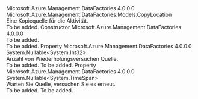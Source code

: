 <Type Name="CopySource" FullName="Microsoft.Azure.Management.DataFactories.Models.CopySource">
  <TypeSignature Language="C#" Value="public abstract class CopySource : Microsoft.Azure.Management.DataFactories.Models.CopyLocation" />
  <TypeSignature Language="ILAsm" Value=".class public auto ansi abstract beforefieldinit CopySource extends Microsoft.Azure.Management.DataFactories.Models.CopyLocation" />
  <TypeSignature Language="DocId" Value="T:Microsoft.Azure.Management.DataFactories.Models.CopySource" />
  <TypeSignature Language="VB.NET" Value="Public MustInherit Class CopySource&#xA;Inherits CopyLocation" />
  <TypeSignature Language="F#" Value="type CopySource = class&#xA;    inherit CopyLocation" />
  <AssemblyInfo>
    <AssemblyName>Microsoft.Azure.Management.DataFactories</AssemblyName>
    <AssemblyVersion>4.0.0.0</AssemblyVersion>
  </AssemblyInfo>
  <Base>
    <BaseTypeName>Microsoft.Azure.Management.DataFactories.Models.CopyLocation</BaseTypeName>
  </Base>
  <Interfaces />
  <Docs>
    <summary>
            Eine Kopiequelle für die Aktivität.
            </summary>
    <remarks>To be added.</remarks>
  </Docs>
  <Members>
    <Member MemberName=".ctor">
      <MemberSignature Language="C#" Value="protected CopySource ();" />
      <MemberSignature Language="ILAsm" Value=".method familyhidebysig specialname rtspecialname instance void .ctor() cil managed" />
      <MemberSignature Language="DocId" Value="M:Microsoft.Azure.Management.DataFactories.Models.CopySource.#ctor" />
      <MemberSignature Language="VB.NET" Value="Protected Sub New ()" />
      <MemberType>Constructor</MemberType>
      <AssemblyInfo>
        <AssemblyName>Microsoft.Azure.Management.DataFactories</AssemblyName>
        <AssemblyVersion>4.0.0.0</AssemblyVersion>
      </AssemblyInfo>
      <Parameters />
      <Docs>
        <summary>To be added.</summary>
        <remarks>To be added.</remarks>
      </Docs>
    </Member>
    <Member MemberName="SourceRetryCount">
      <MemberSignature Language="C#" Value="public Nullable&lt;int&gt; SourceRetryCount { get; set; }" />
      <MemberSignature Language="ILAsm" Value=".property instance valuetype System.Nullable`1&lt;int32&gt; SourceRetryCount" />
      <MemberSignature Language="DocId" Value="P:Microsoft.Azure.Management.DataFactories.Models.CopySource.SourceRetryCount" />
      <MemberSignature Language="VB.NET" Value="Public Property SourceRetryCount As Nullable(Of Integer)" />
      <MemberSignature Language="F#" Value="member this.SourceRetryCount : Nullable&lt;int&gt; with get, set" Usage="Microsoft.Azure.Management.DataFactories.Models.CopySource.SourceRetryCount" />
      <MemberType>Property</MemberType>
      <AssemblyInfo>
        <AssemblyName>Microsoft.Azure.Management.DataFactories</AssemblyName>
        <AssemblyVersion>4.0.0.0</AssemblyVersion>
      </AssemblyInfo>
      <ReturnValue>
        <ReturnType>System.Nullable&lt;System.Int32&gt;</ReturnType>
      </ReturnValue>
      <Docs>
        <summary>
            Anzahl von Wiederholungsversuchen Quelle.
            </summary>
        <value>To be added.</value>
        <remarks>To be added.</remarks>
      </Docs>
    </Member>
    <Member MemberName="SourceRetryWait">
      <MemberSignature Language="C#" Value="public Nullable&lt;TimeSpan&gt; SourceRetryWait { get; set; }" />
      <MemberSignature Language="ILAsm" Value=".property instance valuetype System.Nullable`1&lt;valuetype System.TimeSpan&gt; SourceRetryWait" />
      <MemberSignature Language="DocId" Value="P:Microsoft.Azure.Management.DataFactories.Models.CopySource.SourceRetryWait" />
      <MemberSignature Language="VB.NET" Value="Public Property SourceRetryWait As Nullable(Of TimeSpan)" />
      <MemberSignature Language="F#" Value="member this.SourceRetryWait : Nullable&lt;TimeSpan&gt; with get, set" Usage="Microsoft.Azure.Management.DataFactories.Models.CopySource.SourceRetryWait" />
      <MemberType>Property</MemberType>
      <AssemblyInfo>
        <AssemblyName>Microsoft.Azure.Management.DataFactories</AssemblyName>
        <AssemblyVersion>4.0.0.0</AssemblyVersion>
      </AssemblyInfo>
      <ReturnValue>
        <ReturnType>System.Nullable&lt;System.TimeSpan&gt;</ReturnType>
      </ReturnValue>
      <Docs>
        <summary>
            Warten Sie Quelle, versuchen Sie es erneut.
            </summary>
        <value>To be added.</value>
        <remarks>To be added.</remarks>
      </Docs>
    </Member>
  </Members>
</Type>